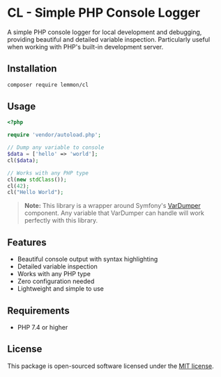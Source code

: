 # CL - Simple PHP Console Logger

A simple PHP console logger for local development and debugging, providing beautiful and detailed variable inspection. Particularly useful when working with PHP's built-in development server.

## Installation

```bash
composer require lemmon/cl
```

## Usage

```php
<?php

require 'vendor/autoload.php';

// Dump any variable to console
$data = ['hello' => 'world'];
cl($data);

// Works with any PHP type
cl(new stdClass());
cl(42);
cl("Hello World");
```

> **Note:** This library is a wrapper around Symfony's [VarDumper](https://symfony.com/doc/current/components/var_dumper.html) component. Any variable that VarDumper can handle will work perfectly with this library.

## Features

- Beautiful console output with syntax highlighting
- Detailed variable inspection
- Works with any PHP type
- Zero configuration needed
- Lightweight and simple to use

## Requirements

- PHP 7.4 or higher

## License

This package is open-sourced software licensed under the [MIT license](LICENSE).
